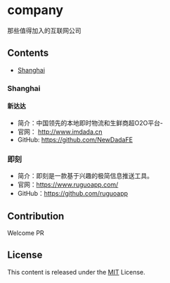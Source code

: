 # company
那些值得加入的互联网公司

## Contents
- [Shanghai](#shanghai)

### Shanghai
#### 新达达
- 简介：中国领先的本地即时物流和生鲜商超O2O平台-
- 官网： http://www.imdada.cn
- GitHub: https://github.com/NewDadaFE

### 即刻
- 简介：即刻是一款基于兴趣的极简信息推送工具。
- 官网：https://www.ruguoapp.com/
- GitHub：https://github.com/ruguoapp

## Contribution
Welcome PR

## License

This content is released under the [MIT](http://opensource.org/licenses/MIT) License.
